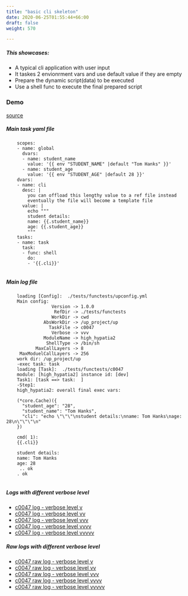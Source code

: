 ```yaml
---
title: "basic cli skeleton"
date: 2020-06-25T01:55:44+66:00
draft: false
weight: 570

---
```


##### This showcases:
  * A typical cli application with user input
  * It taskes 2 envionrment vars and use default value if they are empty
  * Prepare the dynamic script(data) to be executed
  * Use a shell func to execute the final prepared script


### Demo








[source](https://github.com/upcmd/up/blob/master/tests/functests/c0047.yml)

##### Main task yaml file
```
    scopes:
    - name: global
      dvars:
      - name: student_name
        value: '{{ env "STUDENT_NAME" |default "Tom Hanks" }}'
      - name: student_age
        value: '{{ env "STUDENT_AGE" |default 28 }}'
    dvars:
    - name: cli
      desc: |
        you can offload this lengthy value to a ref file instead
        eventually the file will become a template file
      value: |
        echo """
        student details:
        name: {{.student_name}}
        age: {{.student_age}}
        """
    tasks:
    - name: task
      task:
      - func: shell
        do:
        - '{{.cli}}'
    
```
##### Main log file
```
    loading [Config]:  ./tests/functests/upconfig.yml
    Main config:
                 Version -> 1.0.0
                  RefDir -> ./tests/functests
                 WorkDir -> cwd
              AbsWorkDir -> /up_project/up
                TaskFile -> c0047
                 Verbose -> vvv
              ModuleName -> high_hypatia2
               ShellType -> /bin/sh
           MaxCallLayers -> 8
     MaxModuelCallLayers -> 256
    work dir: /up_project/up
    -exec task: task
    loading [Task]:  ./tests/functests/c0047
    module: [high_hypatia2] instance id: [dev]
    Task1: [task ==> task:  ]
    -Step1:
    high_hypatia2: overall final exec vars:
    
    (*core.Cache)({
      "student_age": "28",
      "student_name": "Tom Hanks",
      "cli": "echo \"\"\"\nstudent details:\nname: Tom Hanks\nage: 28\n\"\"\"\n"
    })
    
    cmd( 1):
    {{.cli}}
    
    student details:
    name: Tom Hanks
    age: 28
     .. ok
    . ok
    
```


##### Logs with different verbose level
* [c0047 log - verbose level v](../../logs/c0047_v)
* [c0047 log - verbose level vv](../../logs/c0047_vv)
* [c0047 log - verbose level vvv](../../logs/c0047_vvvv)
* [c0047 log - verbose level vvvv](../../logs/c0047_vvvv)
* [c0047 log - verbose level vvvvv](../../logs/c0047_vvvvv)

##### Raw logs with different verbose level
* [c0047 raw log - verbose level v](../../reflogs/c0047_v.log)
* [c0047 raw log - verbose level vv](../../reflogs/c0047_vv.log)
* [c0047 raw log - verbose level vvv](../../reflogs/c0047_vvv.log)
* [c0047 raw log - verbose level vvvv](../../reflogs/c0047_vvvv.log)
* [c0047 raw log - verbose level vvvvv](../../reflogs/c0047_vvvvv.log)







